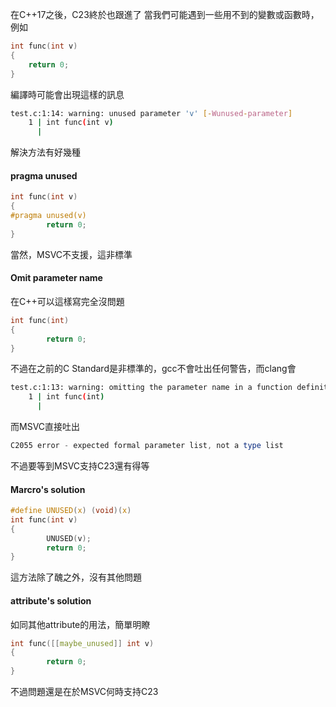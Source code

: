 在C++17之後，C23終於也跟進了
當我們可能遇到一些用不到的變數或函數時，例如
``` c
int func(int v)
{
	return 0;
}
```
編譯時可能會出現這樣的訊息
``` bash
test.c:1:14: warning: unused parameter 'v' [-Wunused-parameter]
    1 | int func(int v)
      |    
```
解決方法有好幾種
#### pragma unused
``` c
int func(int v)
{
#pragma unused(v)
        return 0;
}
```
當然，MSVC不支援，這非標準
#### Omit parameter name
在C++可以這樣寫完全沒問題
``` c
int func(int)
{
        return 0;
}
```
不過在之前的C Standard是非標準的，gcc不會吐出任何警告，而clang會
``` bash
test.c:1:13: warning: omitting the parameter name in a function definition is a C23 extension [-Wc23-extensions]
    1 | int func(int)
      | 
```
而MSVC直接吐出
``` powershell
C2055 error - expected formal parameter list, not a type list
```
不過要等到MSVC支持C23還有得等
#### Marcro's solution
```  c
#define UNUSED(x) (void)(x)
int func(int v)
{
        UNUSED(v);
        return 0;
}
```
這方法除了醜之外，沒有其他問題
#### attribute's solution
如同其他attribute的用法，簡單明瞭

``` c
int func([[maybe_unused]] int v)
{
        return 0;
}
```
不過問題還是在於MSVC何時支持C23

